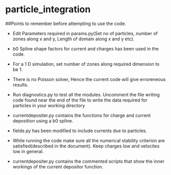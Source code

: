 # particle_integration

##Points to remember before attempting to use the code.

* Edit Parameters required in params.py(Set no of particles, number of zones along x and y, Length of domain along x and y etc).

* b0 Spline shape factors for current and charges has been used in the code.

* For a 1 D simulation, set number of zones along required dimension to be 1.

* There is no Poisson solver, Hence the current code will give erroreneous results.

* Run diagnostics.py to test all the modules. Uncomment the file writing code found near the end of the file to write the data required for particles in your working directory

* currentdepositer.py contains the functions for charge and current deposition using a b0 spline.

* fields.py has been modified to include currents due to particles.

* While running the code make sure all the numerical stability criterion are satisfied(described in the document). Keep charges low and velocites low in general.

* currentdepositer.py contains the commented scripts that show the inner workings of the current depositor function.
